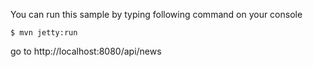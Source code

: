 You can run this sample by typing following command on your console

```
$ mvn jetty:run
```

go to http://localhost:8080/api/news